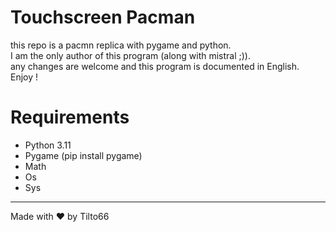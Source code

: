 # Touchscreen Pacman
this repo is a pacmn replica with pygame and python.<br>
I am the only author of this program (along with mistral ;)).<br>
any changes are welcome and this program is documented in English.<br>
Enjoy !<br>
# Requirements
- Python 3.11
- Pygame (pip install pygame)  
- Math  
- Os  
- Sys  
<hr>  
Made with ❤️ by Tilto66
